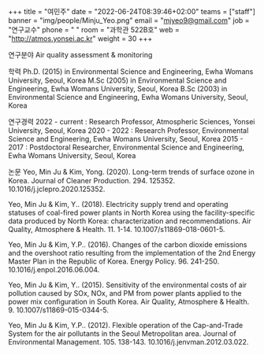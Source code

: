 +++ title = "여민주" date = "2022-06-24T08:39:46+02:00" teams = ["staff"] banner = "img/people/Minju_Yeo.png" email = "mjyeo9@gmail.com" job = "연구교수" phone = " " room = "과학관 522B호" web = "http://atmos.yonsei.ac.kr" weight = 30 +++

연구분야
Air quality assessment & monitoring

학력
Ph.D. (2015) in Environmental Science and Engineering, Ewha Womans University, Seoul, Korea
M.Sc (2005) in Environmental Science and Engineering, Ewha Womans University, Seoul, Korea
B.Sc (2003) in Environmental Science and Engineering, Ewha Womans University, Seoul, Korea

연구경력
2022 - current : Research Professor, Atmospheric Sciences, Yonsei University, Seoul, Korea
2020 - 2022 : Research Professor, Environmental Science and Engineering, Ewha Womans University, Seoul, Korea
2015 - 2017 : Postdoctoral Researcher, Environmental Science and Engineering, Ewha Womans University, Seoul, Korea

논문
Yeo, Min Ju & Kim, Yong. (2020). Long-term trends of surface ozone in Korea. Journal of Cleaner Production. 294. 125352. 10.1016/j.jclepro.2020.125352.

Yeo, Min Ju & Kim, Y.. (2018). Electricity supply trend and operating statuses of coal-fired power plants in North Korea using the facility-specific data produced by North Korea: characterization and recommendations. Air Quality, Atmosphere & Health. 11. 1-14. 10.1007/s11869-018-0601-5. 

Yeo, Min Ju & Kim, Y.P.. (2016). Changes of the carbon dioxide emissions and the overshoot ratio resulting from the implementation of the 2nd Energy Master Plan in the Republic of Korea. Energy Policy. 96. 241-250. 10.1016/j.enpol.2016.06.004.

Yeo, Min Ju & Kim, Y.. (2015). Sensitivity of the environmental costs of air pollution caused by SOx, NOx, and PM from power plants applied to the power mix configuration in South Korea. Air Quality, Atmosphere & Health. 9. 10.1007/s11869-015-0344-5.

Yeo, Min Ju & Kim, Y.P.. (2012). Flexible operation of the Cap-and-Trade System for the air pollutants in the Seoul Metropolitan area. Journal of Environmental Management. 105. 138-143. 10.1016/j.jenvman.2012.03.022.
